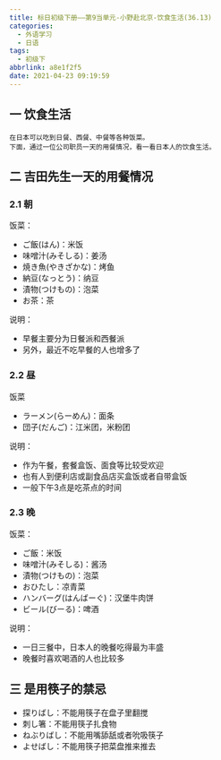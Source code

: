 ```yaml
---
title: 标日初级下册——第9当单元-小野赴北京-饮食生活(36.13)
categories:
  - 外语学习
  - 日语
tags:
  - 初级下
abbrlink: a8e1f2f5
date: 2021-04-23 09:19:59
---
```

## 一 饮食生活

```
在日本可以吃到日餐、西餐、中餐等各种饭菜。
下面，通过一位公司职员一天的用餐情况，看一看日本人的饮食生活。
```

<!--more-->

## 二 吉田先生一天的用餐情况

### 2.1 朝

饭菜：

* ご飯(はん)：米饭
* 味噌汁(みそしる)：姜汤
* 焼き魚(やきざかな)：烤鱼
* 納豆(なっとう)：纳豆
* 漬物(つけもの)：泡菜
* お茶：茶

说明：

* 早餐主要分为日餐派和西餐派
* 另外，最近不吃早餐的人也增多了

### 2.2 昼

饭菜

* ラーメン(らーめん)：面条
* 団子(だんご)：江米团，米粉团

说明：

* 作为午餐，套餐盒饭、面食等比较受欢迎
* 也有人到便利店或副食品店买盒饭或者自带盒饭
* 一般下午3点是吃茶点的时间

### 2.3 晚

饭菜：

* ご飯：米饭
* 味噌汁(みそしる)：酱汤
* 漬物(つけもの)：泡菜
* おひたし：凉青菜
* ハンバーグ(はんばーぐ)：汉堡牛肉饼
* ビール(びーる)：啤酒

说明：

* 一日三餐中，日本人的晚餐吃得最为丰盛
* 晚餐时喜欢喝酒的人也比较多

## 三 是用筷子的禁忌

* 探りばし：不能用筷子在盘子里翻搅
* 刺し箸：不能用筷子扎食物
* ねぶりばし：不能用嘴舔舐或者吮吸筷子
* よせばし：不能用筷子把菜盘推来推去

